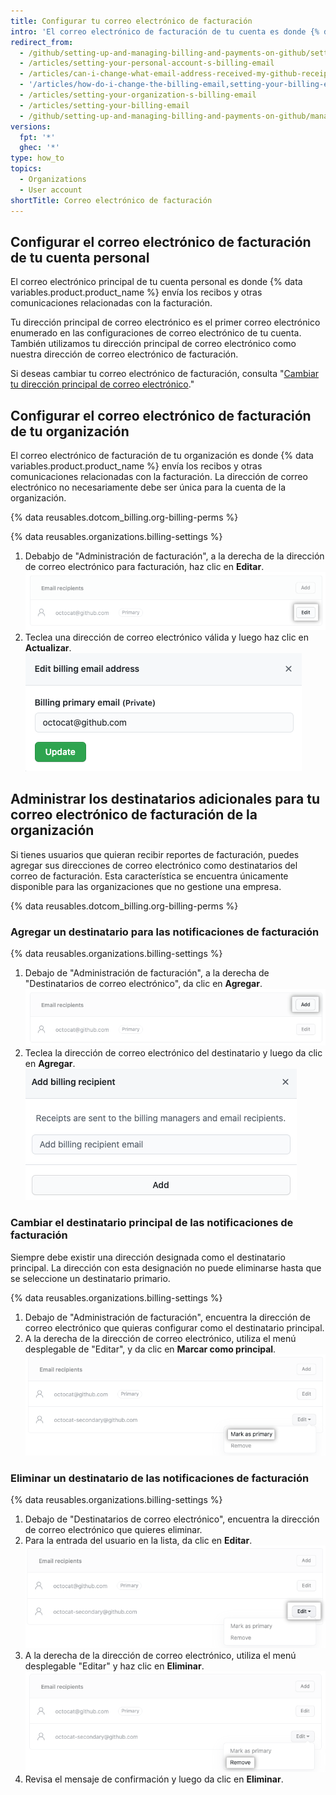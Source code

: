 ```yaml
---
title: Configurar tu correo electrónico de facturación
intro: 'El correo electrónico de facturación de tu cuenta es donde {% data variables.product.product_name %} envía los recibos y otras comunicaciones relacionadas con la facturación.'
redirect_from:
  - /github/setting-up-and-managing-billing-and-payments-on-github/setting-your-billing-email
  - /articles/setting-your-personal-account-s-billing-email
  - /articles/can-i-change-what-email-address-received-my-github-receipt
  - '/articles/how-do-i-change-the-billing-email,setting-your-billing-email'
  - /articles/setting-your-organization-s-billing-email
  - /articles/setting-your-billing-email
  - /github/setting-up-and-managing-billing-and-payments-on-github/managing-your-github-billing-settings/setting-your-billing-email
versions:
  fpt: '*'
  ghec: '*'
type: how_to
topics:
  - Organizations
  - User account
shortTitle: Correo electrónico de facturación
---
```


## Configurar el correo electrónico de facturación de tu cuenta personal

El correo electrónico principal de tu cuenta personal es donde {% data variables.product.product_name %} envía los recibos y otras comunicaciones relacionadas con la facturación.

Tu dirección principal de correo electrónico es el primer correo electrónico enumerado en las configuraciones de correo electrónico de tu cuenta. También utilizamos tu dirección principal de correo electrónico como nuestra dirección de correo electrónico de facturación.

Si deseas cambiar tu correo electrónico de facturación, consulta "[Cambiar tu dirección principal de correo electrónico](/articles/changing-your-primary-email-address)."

## Configurar el correo electrónico de facturación de tu organización

El correo electrónico de facturación de tu organización es donde {% data variables.product.product_name %} envía los recibos y otras comunicaciones relacionadas con la facturación. La dirección de correo electrónico no necesariamente debe ser única para la cuenta de la organización.

{% data reusables.dotcom_billing.org-billing-perms %}

{% data reusables.organizations.billing-settings %}
1. Debabjo de "Administración de facturación", a la derecha de la dirección de correo electrónico para facturación, haz clic en **Editar**. ![Correos electrónicos de facturación actuales](/assets/images/help/billing/billing-change-email.png)
2. Teclea una dirección de correo electrónico válida y luego haz clic en **Actualizar**. ![Cambiar el modo de la dirección de correo electrónico para facturación](/assets/images/help/billing/billing-change-email-modal.png)

## Administrar los destinatarios adicionales para tu correo electrónico de facturación de la organización

Si tienes usuarios que quieran recibir reportes de facturación, puedes agregar sus direcciones de correo electrónico como destinatarios del correo de facturación. Esta característica se encuentra únicamente disponible para las organizaciones que no gestione una empresa.

{% data reusables.dotcom_billing.org-billing-perms %}

### Agregar un destinatario para las notificaciones de facturación

{% data reusables.organizations.billing-settings %}
1. Debajo de "Administración de facturación", a la derecha de "Destinatarios de correo electrónico", da clic en **Agregar**. ![Agregar destinatario](/assets/images/help/billing/billing-add-email-recipient.png)
1. Teclea la dirección de correo electrónico del destinatario y luego da clic en **Agregar**. ![Agregar modal de destinatario](/assets/images/help/billing/billing-add-email-recipient-modal.png)

### Cambiar el destinatario principal de las notificaciones de facturación

Siempre debe existir una dirección designada como el destinatario principal. La dirección con esta designación no puede eliminarse hasta que se seleccione un destinatario primario.

{% data reusables.organizations.billing-settings %}
1. Debajo de "Administración de facturación", encuentra la dirección de correo electrónico que quieras configurar como el destinatario principal.
1. A la derecha de la dirección de correo electrónico, utiliza el menú desplegable de "Editar", y da clic en **Marcar como principal**. ![Marcar destinatario principal](/assets/images/help/billing/billing-change-primary-email-recipient.png)

### Eliminar un destinatario de las notificaciones de facturación

{% data reusables.organizations.billing-settings %}
1. Debajo de "Destinatarios de correo electrónico", encuentra la dirección de correo electrónico que quieres eliminar.
1. Para la entrada del usuario en la lista, da clic en **Editar**. ![Editar destinatario](/assets/images/help/billing/billing-edit-email-recipient.png)
1. A la derecha de la dirección de correo electrónico, utiliza el menú desplegable "Editar" y haz clic en **Eliminar**. ![Eliminar destinatario](/assets/images/help/billing/billing-remove-email-recipient.png)
1. Revisa el mensaje de confirmación y luego da clic en **Eliminar**.

